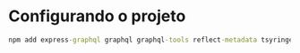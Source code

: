 
# Configurando o projeto
```cmd
npm add express-graphql graphql graphql-tools reflect-metadata tsyringe
```